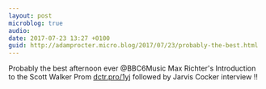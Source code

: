 ```yaml
---
layout: post
microblog: true
audio: 
date: 2017-07-23 13:27 +0100
guid: http://adamprocter.micro.blog/2017/07/23/probably-the-best.html
---
```

Probably the best afternoon ever @BBC6Music Max Richter's Introduction to the Scott Walker Prom [dctr.pro/1yj](http://dctr.pro/1yj) followed by Jarvis Cocker interview !!

